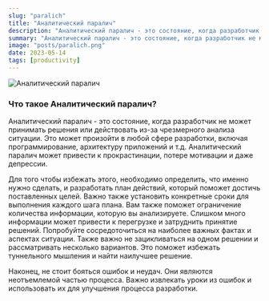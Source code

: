 ```yaml
---
slug: "paralich"
title: "Аналитический паралич"
description: "Аналитический паралич - это состояние, когда разработчик не может принимать решения или действовать из-за чрезмерного анализа ситуации. Это может произойти в любой сфере разработки, включая программирование, архитектуру приложений и т.д."
summary: "Аналитический паралич - это состояние, когда разработчик не может принимать решения или действовать из-за чрезмерного анализа ситуации. Это может произойти в любой сфере разработки, включая программирование, архитектуру приложений и т.д."
image: "posts/paralich.png"
date: 2023-05-14
tags: [productivity]
---
```


![Аналитический паралич](posts/paralich.png "Аналитический паралич")

### Что такое Аналитический паралич?
Аналитический паралич - это состояние, когда разработчик не может принимать решения или действовать из-за чрезмерного анализа ситуации. Это может произойти в любой сфере разработки, включая программирование, архитектуру приложений и т.д. Аналитический паралич может привести к прокрастинации, потере мотивации и даже депрессии.


Для того чтобы избежать этого, необходимо определить, что именно нужно сделать, и разработать план действий, который поможет достичь поставленных целей. Важно также установить конкретные сроки для выполнения каждого шага плана. Вам также поможет ограничение количества информации, которую вы анализируете. Слишком много информации может привести к перегрузке и затруднить принятие решений. Попробуйте сосредоточиться на наиболее важных фактах и аспектах ситуации. Также важно не зацикливаться на одном решении и рассматривать несколько вариантов. Это поможет избежать туннельного мышления и найти наилучшее решение.


Наконец, не стоит бояться ошибок и неудач. Они являются неотъемлемой частью процесса. Важно извлекать уроки из ошибок и использовать их для улучшения процесса разработки.
